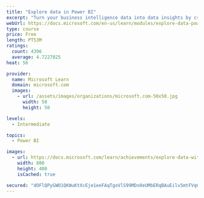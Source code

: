 ```yaml
---
title: "Explore data in Power BI"
excerpt: "Turn your business intelligence data into data insights by creating and configuring Power BI dashboards."
webUrl: https://docs.microsoft.com/en-us/learn/modules/explore-data-power-bi/
type: course
price: Free
length: PT53M
ratings:
  count: 4396
  average: 4.7227025
heat: 56

provider:
  name: Microsoft Learn
  domain: microsoft.com
  images:
    - url: /assets/images/organizations/microsoft.com-50x50.jpg
      width: 50
      height: 50

levels:
  - Intermediate

topics:
  - Power BI

images:
  - url: https://docs.microsoft.com/learn/achievements/explore-data-with-power-bi-desktop-social.png
    width: 800
    height: 400
    isCached: true

secured: "dOFlQPyGWO1QKWuKtXcEje1eeFAqTgoVlS99MDx0eUMbERqBAuEilv5mtFVqC4tvmM3jNjiZnp8/NM0mqnb6VQZ6p6YTAHh1fbDhp0MOgG8mwQsZ9qngYYmRMaASpy4P9zGVH3CTYLJl2soMVdIlYmzPW6QnI1QWk5VDIr8wRLmwO6kMvtFJJCeKZtKaDQANPLmqzGcC5EvCfqKRb4KToX5UQQ+uBb9AN2VVLXTrrP1sUOYvu1v1EBUZRCF5FnSJ3GZqnWLEjgCKCB6lLCO9WfbDS8eRWSkYoSCKgg1jrXHpFpWXStiQ7Mvk4X1xbdOPyqfSEw+uK4oR90TkNZ+oQPgBFV3X3925kQ7K28rtO83KKqa1qk33zx5HHl95agBEetic6cOX165iM2uBchy1TWtrP4JtinUMh7vGSvpcue0=;fVjDCgKQ/+qQd45ykFXTwg=="
---
```


